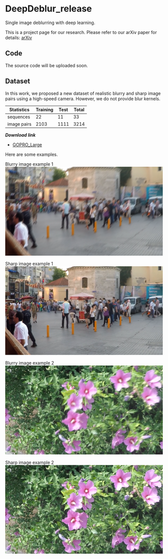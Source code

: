 # DeepDeblur_release

Single image deblurring with deep learning.

This is a project page for our research.
Please refer to our arXiv paper for details: [arXiv](https://arxiv.org/abs/1612.02177)

## Code

The source code will be uploaded soon.

## Dataset

In this work, we proposed a new dataset of realistic blurry and sharp image pairs using a high-speed camera.
However, we do not provide blur kernels.

Statistics| Training | Test |Total 
-- | -- | -- | --
sequences | 22 | 11 | 33
image pairs | 2103 | 1111 | 3214

__*Download link*__ 

* [GOPRO_Large](http://cv.snu.ac.kr/~snah/Deblur/dataset/GOPRO_Large.zip)

[//]: # " * [GOPRO_Large_raw](http://cv.snu.ac.kr/~snah/Deblur/dataset/GOPRO_Large_raw.zip)"

Here are some examples.

Blurry image example 1
![Blurry image](images/Istanbul_blur1.png)

Sharp image example 1
![Sharp image](images/Istanbul_sharp1.png)

Blurry image example 2
![Blurry image](images/Flower_blur1.png)

Sharp image example 2
![Sharp image](images/Flower_sharp1.png)


